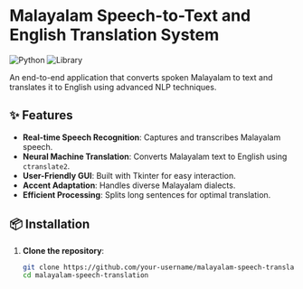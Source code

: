 # Malayalam Speech-to-Text and English Translation System

![Python](https://img.shields.io/badge/Python-3.8%2B-blue)
![Library](https://img.shields.io/badge/Libraries-Tkinter%2C%20speech_recognition%2C%20ctranslate2-green)

An end-to-end application that converts spoken Malayalam to text and translates it to English using advanced NLP techniques.

## ✨ Features
- **Real-time Speech Recognition**: Captures and transcribes Malayalam speech.
- **Neural Machine Translation**: Converts Malayalam text to English using `ctranslate2`.
- **User-Friendly GUI**: Built with Tkinter for easy interaction.
- **Accent Adaptation**: Handles diverse Malayalam dialects.
- **Efficient Processing**: Splits long sentences for optimal translation.

## 📦 Installation
1. **Clone the repository**:
   ```bash
   git clone https://github.com/your-username/malayalam-speech-translation.git
   cd malayalam-speech-translation
